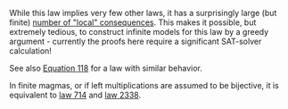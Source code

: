 While this law implies very few other laws, it has a surprisingly large (but finite) [number of "local" consequences](https://leanprover.zulipchat.com/#narrow/channel/458659-Equational/topic/1076.20!.3D.3E.203/near/477475464).  This makes it possible, but extremely tedious, to construct infinite models for this law by a greedy argument - currently the proofs here require a significant SAT-solver calculation!

See also [Equation 118](https://teorth.github.io/equational_theories/implications/?118) for a law with similar behavior.

In finite magmas, or if left multiplications are assumed to be bijective, it is equivalent to [law 714](https://teorth.github.io/equational_theories/implications/?714) and [law 2338](https://teorth.github.io/equational_theories/implications/?2338).
